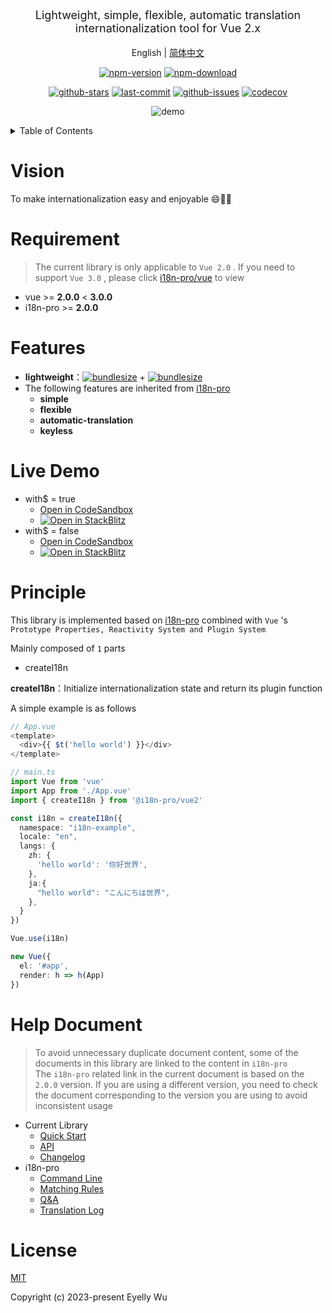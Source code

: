 <div align="center">
  <p style="font-size: 18px;">Lightweight, simple, flexible, automatic translation internationalization tool for Vue 2.x</p>

English | [简体中文](https://github.com/i18n-pro/vue2/blob/vdoc/README_zh-CN.md)



[![npm-version](https://img.shields.io/npm/v/@i18n-pro/vue2.svg?style=flat-square "npm-version")](https://www.npmjs.com/package/@i18n-pro/vue2 "npm")
[![npm-download](https://img.shields.io/npm/dm/@i18n-pro/vue2 "npm-download")](https://www.npmjs.com/package/@i18n-pro/vue2 "npm")

[![github-stars](https://img.shields.io/github/stars/i18n-pro/vue2?style=social "github-stars")](https://github.com/i18n-pro/vue2/stargazers "github-stars")
[![last-commit](https://img.shields.io/github/last-commit/i18n-pro/vue2/main "last-commit")](https://github.com/i18n-pro/vue2/commits/main "last-commit")
[![github-issues](https://img.shields.io/github/issues-raw/i18n-pro/vue2 "github-issues")](https://github.com/i18n-pro/vue2/issues "github-issues")
[![codecov](https://codecov.io/gh/i18n-pro/vue2/branch/main/graph/badge.svg?token=B9R4W0F1XI "codecov")](https://codecov.io/gh/i18n-pro/vue2 "codecov")

![demo](https://s3.bmp.ovh/imgs/2023/09/04/12f2e6bea736d1a5.gif)

</div>
<details >
  <summary>Table of Contents</summary>

  [Vision](#vision)<br/>
  [Requirement](#requirement)<br/>
  [Features](#features)<br/>
  [Live Demo](#live-demo)<br/>
  [Principle](#principle)<br/>
  [License](#license)<br/>

</details>


# Vision
To make internationalization easy and enjoyable 😄💪🏻
# Requirement

>The current library is only applicable to  `Vue 2.0` . If you need to support  `Vue 3.0` , please click  [i18n-pro/vue](https://github.com/i18n-pro/vue)  to view
* vue >= **2.0.0** < **3.0.0**
* i18n-pro >= **2.0.0**


# Features

* **lightweight**：[![bundlesize](https://img.shields.io/bundlephobia/minzip/i18n-pro?color=brightgreen&style=plastic "i18n-pro-bundlesize")](https://bundlephobia.com/package/i18n-pro "i18n-pro-bundlesize") + [![bundlesize](https://img.shields.io/bundlephobia/minzip/@i18n-pro/vue2?color=brightgreen&style=plastic "bundlesize")](https://bundlephobia.com/package/@i18n-pro/vue2 "bundlesize")
* The following features are inherited from  [i18n-pro](https://github.com/i18n-pro/core "i18n-pro") 
   * **simple**
   * **flexible**
   * **automatic-translation**
   * **keyless**


# Live Demo

* with$ = true
   * [Open in CodeSandbox](https://codesandbox.io/p/github/i18n-pro/vue2-demo/main?file=README.md)
   * [![Open in StackBlitz](https://developer.stackblitz.com/img/open_in_stackblitz_small.svg "Open in StackBlitz")](https://stackblitz.com/github/i18n-pro/vue2-demo/#main?file=README.md)
* with$ = false
   * [Open in CodeSandbox](https://codesandbox.io/p/github/i18n-pro/vue2-demo/simple?file=README.md)
   * [![Open in StackBlitz](https://developer.stackblitz.com/img/open_in_stackblitz_small.svg "Open in StackBlitz")](https://stackblitz.com/github/i18n-pro/vue2-demo/tree/simple?file=README.md)


# Principle
This library is implemented based on  [i18n-pro](https://github.com/i18n-pro/core "i18n-pro")  combined with  `Vue` 's  `Prototype Properties, Reactivity System and Plugin System` 

Mainly composed of  `1`  parts
* createI18n



**createI18n**：Initialize internationalization state and return its plugin function



A simple example is as follows
```typescript react
// App.vue
<template>
  <div>{{ $t('hello world') }}</div>
</template>

// main.ts
import Vue from 'vue'
import App from './App.vue'
import { createI18n } from '@i18n-pro/vue2'

const i18n = createI18n({
  namespace: "i18n-example",
  locale: "en",
  langs: {
    zh: {
      'hello world': '你好世界',
    },
    ja:{
      "hello world": "こんにちは世界",
    },
  }
})

Vue.use(i18n)

new Vue({
  el: '#app',
  render: h => h(App)
})
```

# Help Document

>To avoid unnecessary duplicate document content, some of the documents in this library are linked to the content in  `i18n-pro` <br />The  `i18n-pro`  related link in the current document is based on the  `2.0.0`  version. If you are using a different version, you need to check the document corresponding to the version you are using to avoid inconsistent usage
* Current Library
   * [Quick Start](https://github.com/i18n-pro/vue2/blob/vdoc/docs/dist/USAGE.md)
   * [API](https://github.com/i18n-pro/vue2/blob/vdoc/docs/dist/API.md)
   * [Changelog](https://github.com/i18n-pro/vue2/blob/vdoc/docs/dist/CHANGELOG.md)
* i18n-pro
   * [Command Line](https://github.com/i18n-pro/core/blob/v2.0.0/docs/dist/COMMAND_LINE.md)
   * [Matching Rules](https://github.com/i18n-pro/core/blob/v2.0.0/docs/dist/MATCH_RULE.md)
   * [Q&A](https://github.com/i18n-pro/core/blob/v2.0.0/docs/dist/Q&A.md)
   * [Translation Log](https://github.com/i18n-pro/core/blob/v2.0.0/docs/dist/OUTPUT_LOG.md)


# License
[MIT](./LICENSE)

Copyright (c) 2023-present Eyelly Wu